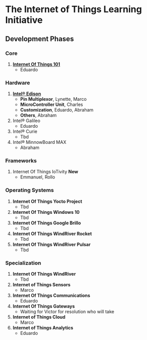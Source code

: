 The Internet of Things Learning Initiative
==

## Development Phases

### Core
1. [**Internet Of Things 101**](https://theiotlearninginitiative.gitbooks.io/internetofthings101/)
   - Eduardo

### Hardware
1. [**Intel® Edison**](https://theiotlearninginitiative.gitbooks.io/inteledison/)
   - **Pin Multiplexor**, Lynette, Marco
   - **MicroController Unit**, Charles
   - **Customization**, Eduardo, Abraham
   - **Others**, Abraham
2. Intel® Galileo
   - Eduardo
3. Intel® Curie
   - Tbd
4. Intel® MinnowBoard MAX
   - Abraham

### Frameworks
1. Internet Of Things IoTivity **New**
   - Emmanuel, Rollo

### Operating Systems
1. **Internet Of Things Yocto Project**
   - Tbd
2. **Internet Of Things Windows 10**
   - Tbd
3. **Internet Of Things Google Brillo**
   - Tbd
4. **Internet Of Things WindRiver Rocket**
   - Tbd
4. **Internet Of Things WindRiver Pulsar**
   - Tbd

### Specialization

1. **Internet Of Things WindRiver**
   - Tbd
2. **Internet of Things Sensors**
   - Marco
3. **Internet Of Things Communications**
   - Eduardo
4. **Internet Of Things Gateways**
   -  Waiting for Victor for resolution who will take
5. **Internet of Things Cloud**
   - Marco
6. **Internet of Things Analytics**
   - Eduardo
